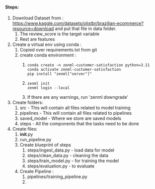 #### Steps:

1. Download Dataset from : https://www.kaggle.com/datasets/olistbr/brazilian-ecommerce?resource=download and put that file in data folder.
   1. The review_score is the target variable
   2. Rest are features
2. Create a virtual env using conda :
   1. Copied over requirements.txt from git
   2. create conda environment :
      1. ```shell
         conda create -n zenml-customer-satisfaction python=3.11
         conda activate zenml-customer-satisfaction
         pip install "zenml["server"]"
         ```
      2. ```shell
         zenml init
         zenml login --local
         ```
      3. If there are any warnings, run 'zenml downgrade'
3. Create folders:
   1. src - This will contain all files related to model training
   2. pipelines - This will contain all files related to pipelines
   3. saved_model - Where we store are saved models
   4. steps - All the components that the tasks need to be done
4. Create files:
   1. __init__.py
   2. run_pipeline.py
   3. Create blueprint of steps
      1. steps/ingest_data.py - load data for model
      2. steps/clean_data.py - cleaning the data
      3. steps/train_model.py - for training the model
      4. steps/evaluation.py - to evaluate
   4. Create Pipeline :
      1. pipelines/training_pipeline.py
      2.
